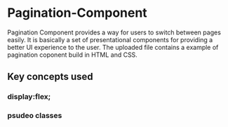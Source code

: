 # Pagination-Component
Pagination Component provides a way for users to switch between pages easily. It is basically a set of presentational components for providing a better UI experience to the user.
The uploaded file contains a example of pagination coponent build in HTML and CSS.

## Key concepts used
### display:flex;
### psudeo classes

